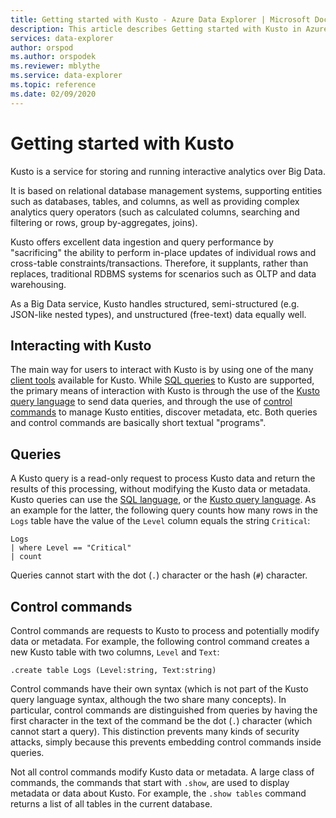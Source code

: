 ```yaml
---
title: Getting started with Kusto - Azure Data Explorer | Microsoft Docs
description: This article describes Getting started with Kusto in Azure Data Explorer.
services: data-explorer
author: orspod
ms.author: orspodek
ms.reviewer: mblythe
ms.service: data-explorer
ms.topic: reference
ms.date: 02/09/2020
---
```

# Getting started with Kusto

Kusto is a service for storing and running interactive analytics
over Big Data.

It is based on relational database management systems, supporting entities
such as databases, tables, and columns, as well as providing complex analytics
query operators (such as calculated columns, searching and filtering or rows,
group by-aggregates, joins).

Kusto offers excellent data ingestion and query performance by "sacrificing"
the ability to perform in-place updates of individual rows and cross-table
constraints/transactions. Therefore, it supplants, rather than replaces,
traditional RDBMS systems for scenarios such as OLTP and data warehousing.

As a Big Data service, Kusto handles structured, semi-structured (e.g. JSON-like
nested types), and unstructured (free-text) data equally well.

## Interacting with Kusto

The main way for users to interact with Kusto is by using one of the many
[client tools](../tools/index.md) available for Kusto. While [SQL queries](../api/tds/t-sql.md) to
Kusto are supported, the primary means of interaction with Kusto is through
the use of the [Kusto query language](../query/index.md)
to send data queries, and through the use of [control commands](../management/index.md)
to manage Kusto entities, discover metadata, etc. Both queries and control commands
are basically short textual "programs".

## Queries

A Kusto query is a read-only request to process Kusto data and return the results
of this processing, without modifying the Kusto data or metadata. Kusto queries
can use the [SQL language](../api/tds/t-sql.md), or the [Kusto query language](../query/index.md).
As an example for the latter, the following query counts how many rows in the
`Logs` table have the value of the `Level` column equals the string `Critical`:

```
Logs
| where Level == "Critical"
| count
```

Queries cannot start with the dot (`.`) character or the hash (`#`) character.

## Control commands

Control commands are requests to Kusto to process and potentially modify data
or metadata. For example, the following control command creates a new Kusto
table with two columns, `Level` and `Text`:

```
.create table Logs (Level:string, Text:string)
```

Control commands have their own syntax (which is not part of the Kusto query
language syntax, although the two share many concepts). In particular, control
commands are distinguished from queries by having the first character in the
text of the command be the dot (`.`) character (which cannot start a query).
This distinction prevents many kinds of security attacks, simply because this
prevents embedding control commands inside queries.

Not all control commands modify Kusto data or metadata. A large class of
commands, the commands that start with `.show`, are used to display metadata
or data about Kusto. For example, the `.show tables` command returns a list
of all tables in the current database.